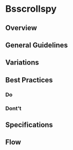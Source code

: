 # Bsscrollspy

## Overview

## General Guidelines

## Variations

## Best Practices

### Do

### Dont't

## Specifications

## Flow
